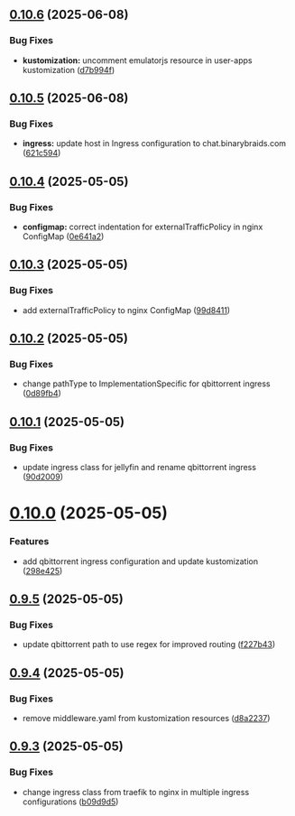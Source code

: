 ## [0.10.6](https://github.com/binary-braids/kubernetes-homelab/compare/v0.10.5...v0.10.6) (2025-06-08)


### Bug Fixes

* **kustomization:** uncomment emulatorjs resource in user-apps kustomization ([d7b994f](https://github.com/binary-braids/kubernetes-homelab/commit/d7b994f70f72bccd7b02b1a99f27fbbdb1272f22))



## [0.10.5](https://github.com/binary-braids/kubernetes-homelab/compare/v0.10.4...v0.10.5) (2025-06-08)


### Bug Fixes

* **ingress:** update host in Ingress configuration to chat.binarybraids.com ([621c594](https://github.com/binary-braids/kubernetes-homelab/commit/621c594de553b4e9297da604cdd59e7a985cc40a))



## [0.10.4](https://github.com/binary-braids/kubernetes-homelab/compare/v0.10.3...v0.10.4) (2025-05-05)


### Bug Fixes

* **configmap:** correct indentation for externalTrafficPolicy in nginx ConfigMap ([0e641a2](https://github.com/binary-braids/kubernetes-homelab/commit/0e641a241843b2b58af0a33b8c76e7f15905fb1d))



## [0.10.3](https://github.com/binary-braids/kubernetes-homelab/compare/v0.10.2...v0.10.3) (2025-05-05)


### Bug Fixes

* add externalTrafficPolicy to nginx ConfigMap ([99d8411](https://github.com/binary-braids/kubernetes-homelab/commit/99d841122531b74e8459ecdcf1aadb6095d0a5cf))



## [0.10.2](https://github.com/binary-braids/kubernetes-homelab/compare/v0.10.1...v0.10.2) (2025-05-05)


### Bug Fixes

* change pathType to ImplementationSpecific for qbittorrent ingress ([0d89fb4](https://github.com/binary-braids/kubernetes-homelab/commit/0d89fb423e58696b300e8d1e90b227564c9965cc))



## [0.10.1](https://github.com/binary-braids/kubernetes-homelab/compare/v0.10.0...v0.10.1) (2025-05-05)


### Bug Fixes

* update ingress class for jellyfin and rename qbittorrent ingress ([90d2009](https://github.com/binary-braids/kubernetes-homelab/commit/90d2009e536749412013645f0b2021ecde999b0d))



# [0.10.0](https://github.com/binary-braids/kubernetes-homelab/compare/v0.9.5...v0.10.0) (2025-05-05)


### Features

* add qbittorrent ingress configuration and update kustomization ([298e425](https://github.com/binary-braids/kubernetes-homelab/commit/298e4257d4e488762b4677e4ea967410fa2aefef))



## [0.9.5](https://github.com/binary-braids/kubernetes-homelab/compare/v0.9.4...v0.9.5) (2025-05-05)


### Bug Fixes

* update qbittorrent path to use regex for improved routing ([f227b43](https://github.com/binary-braids/kubernetes-homelab/commit/f227b43d060dc6e81596a7704178e824de7380e9))



## [0.9.4](https://github.com/binary-braids/kubernetes-homelab/compare/v0.9.3...v0.9.4) (2025-05-05)


### Bug Fixes

* remove middleware.yaml from kustomization resources ([d8a2237](https://github.com/binary-braids/kubernetes-homelab/commit/d8a22370104fef76f456e988817ab864322f562a))



## [0.9.3](https://github.com/binary-braids/kubernetes-homelab/compare/v0.9.2...v0.9.3) (2025-05-05)


### Bug Fixes

* change ingress class from traefik to nginx in multiple ingress configurations ([b09d9d5](https://github.com/binary-braids/kubernetes-homelab/commit/b09d9d5d352a5af3809ddf25100f6e14be541c52))



